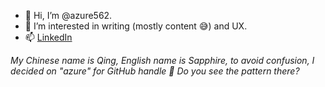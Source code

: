 - 👋 Hi, I’m @azure562. 
- 👀 I’m interested in writing (mostly content 😅) and UX.
- 📫 [LinkedIn](https://www.linkedin.com/in/qing-sapphire-wang-36775731/)

*My Chinese name is Qing, English name is Sapphire, to avoid confusion, I decided on "azure" for GitHub handle 🙈 Do you see the pattern there?*

<!---[
azure562/azure562 is a ✨ special ✨ repository because its `README.md` (this file) appears on your GitHub profile.
You can click the Preview link to take a look at your changes.
--->
